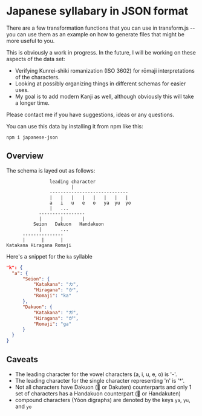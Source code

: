 Japanese syllabary in JSON format
=================================

There are a few transformation functions that you can use in transform.js -- you can use them as an example on how to generate files that might be more useful to you.

This is obviously a work in progress. In the future, I will be working on these aspects of the data set:  

- Verifying Kunrei-shiki romanization (ISO 3602) for rōmaji interpretations of the characters.
- Looking at possibly organizing things in different schemas for easier uses.
- My goal is to add modern Kanji as well, although obviously this will take a longer time.

Please contact me if you have suggestions, ideas or any questions.

You can use this data by installing it from npm like this:

`npm i japanese-json`

Overview
---------

The schema is layed out as follows:

```text
                leading character
                        |
                -----------------------------
                |   |   |   |   |   |   |   |
                a   i   u   e   o   ya  yu  yo
                |   ...
            -----------------
            |       |       |
          Seion   Dakuon   Handakuon
            |       ...
      ---------------
      |      |      |
Katakana Hiragana Romaji
```

Here's a snippet for the `ka` syllable

```json
"k": {
  "a": {
      "Seion": {
          "Katakana": "カ",
          "Hiragana": "か",
          "Romaji": "ka"
      },
      "Dakuon": {
          "Katakana": "ガ",
          "Hiragana": "が",
          "Romaji": "ga"
      }
  }
}
```

Caveats
-------

- The leading character for the vowel characters (a, i, u, e, o) is '-'.  
- The leading character for the single character representing 'n' is '*'.
- Not all characters have Dakuon (&#12441; or Dakuten) counterparts and only 1 set of characters has a Handakuon counterpart (&#12442; or Handakuten)
- compound characters (Yōon digraphs) are denoted by the keys `ya`, `yu`, and `yo`
